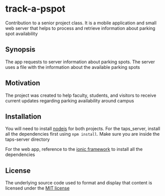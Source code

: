 # track-a-pspot

Contribution to a senior project class. It is a mobile application and small web server that helps to process and retrieve information about parking spot availability

## Synopsis

The app requests to server information about parking spots. The server uses a file with the information about the available parking spots

## Motivation

The project was created to help faculty, students, and visitors to receive current updates regarding parking availability around campus

## Installation

You will need to install [nodejs](https://nodejs.org/en/) for both projects. For the taps_server, install all the dependencies first using `npm install`. Make sure you are inside the taps-server directory

For the web app, reference to the [ionic framework](http://ionicframework.com) to install all the dependencies

## License

The underlying source code used to format and display that content is licensed under the [MIT license](https://github.com/jpavelw/track-a-pspot/blob/master/LICENSE)
